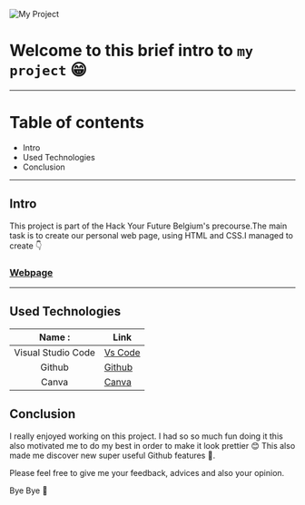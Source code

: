 ![My Project](https://github.com/zaraana/zaraana.github.io/blob/main/img/Individual%20Project..gif)
# Welcome to this brief intro to ```my project```  😁

---

# Table of contents

* Intro
* Used Technologies
* Conclusion  

---

## Intro

This project is part of the Hack Your Future Belgium's precourse.The main task is to create our personal web page, using HTML and CSS.I managed to create 👇

### [Webpage](https://zaraana.github.io/)

---

## Used Technologies

|      Name  :       | Link                                      |
| :----------------: | ----------------------------------------- |
| Visual Studio Code | [Vs Code](https://code.visualstudio.com/) |
|       Github       | [Github](https://github.com/)             |
|       Canva        | [Canva](https://www.canva.com/)           |

## Conclusion

I really enjoyed working on this project. I had so so much fun doing it this also motivated me to do my best in order to make it look prettier 😊
This also made me discover new super useful Github features 🤯.

Please feel free to give me your feedback, advices and also your opinion.

Bye Bye 👋

